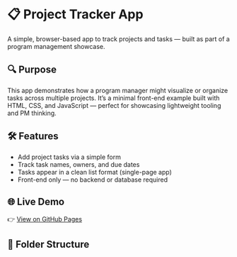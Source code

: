 # 📋 Project Tracker App

A simple, browser-based app to track projects and tasks — built as part of a program management showcase.

## 🔍 Purpose

This app demonstrates how a program manager might visualize or organize tasks across multiple projects. It’s a minimal front-end example built with HTML, CSS, and JavaScript — perfect for showcasing lightweight tooling and PM thinking.

## 🛠 Features

- Add project tasks via a simple form
- Track task names, owners, and due dates
- Tasks appear in a clean list format (single-page app)
- Front-end only — no backend or database required

## 🌐 Live Demo

👉 [View on GitHub Pages](https://mc1r-variant.github.io/program-management-showcase/)

## 📁 Folder Structure


